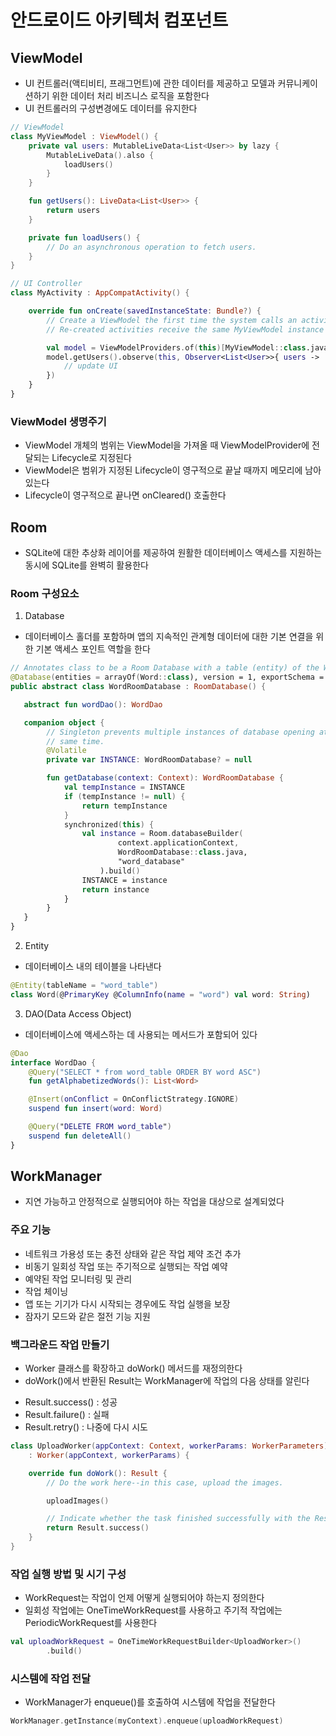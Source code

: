 # 안드로이드 아키텍처 컴포넌트

## ViewModel
 - UI 컨트롤러(액티비티, 프래그먼트)에 관한 데이터를 제공하고 모델과 커뮤니케이션하기 위한 데이터 처리 비즈니스 로직을 포함한다
 - UI 컨트롤러의 구성변경에도 데이터를 유지한다

```kotlin
// ViewModel
class MyViewModel : ViewModel() {
    private val users: MutableLiveData<List<User>> by lazy {
        MutableLiveData().also {
            loadUsers()
        }
    }

    fun getUsers(): LiveData<List<User>> {
        return users
    }

    private fun loadUsers() {
        // Do an asynchronous operation to fetch users.
    }
}

// UI Controller
class MyActivity : AppCompatActivity() {

    override fun onCreate(savedInstanceState: Bundle?) {
        // Create a ViewModel the first time the system calls an activity's onCreate() method.
        // Re-created activities receive the same MyViewModel instance created by the first activity.

        val model = ViewModelProviders.of(this)[MyViewModel::class.java]
        model.getUsers().observe(this, Observer<List<User>>{ users ->
            // update UI
        })
    }
}
```

### ViewModel 생명주기
 - ViewModel 개체의 범위는 ViewModel을 가져올 때 ViewModelProvider에 전달되는 Lifecycle로 지정된다
 - ViewModel은 범위가 지정된 Lifecycle이 영구적으로 끝날 때까지 메모리에 남아있는다
 - Lifecycle이 영구적으로 끝나면 onCleared() 호출한다


## Room
 - SQLite에 대한 추상화 레이어를 제공하여 원활한 데이터베이스 액세스를 지원하는 동시에 SQLite를 완벽히 활용한다

### Room 구성요소
 1. Database
  - 데이터베이스 홀더를 포함하며 앱의 지속적인 관계형 데이터에 대한 기본 연결을 위한 기본 액세스 포인트 역할을 한다

```kotlin
// Annotates class to be a Room Database with a table (entity) of the Word class
@Database(entities = arrayOf(Word::class), version = 1, exportSchema = false)
public abstract class WordRoomDatabase : RoomDatabase() {

   abstract fun wordDao(): WordDao

   companion object {
        // Singleton prevents multiple instances of database opening at the
        // same time.
        @Volatile
        private var INSTANCE: WordRoomDatabase? = null

        fun getDatabase(context: Context): WordRoomDatabase {
            val tempInstance = INSTANCE
            if (tempInstance != null) {
                return tempInstance
            }
            synchronized(this) {
                val instance = Room.databaseBuilder(
                        context.applicationContext,
                        WordRoomDatabase::class.java,
                        "word_database"
                    ).build()
                INSTANCE = instance
                return instance
            }
        }
   }
}
```

 2. Entity
  - 데이터베이스 내의 테이블을 나타낸다

```kotlin
@Entity(tableName = "word_table")
class Word(@PrimaryKey @ColumnInfo(name = "word") val word: String)
```

 3. DAO(Data Access Object)
  - 데이터베이스에 액세스하는 데 사용되는 메서드가 포함되어 있다

```kotlin
@Dao
interface WordDao {
    @Query("SELECT * from word_table ORDER BY word ASC")
    fun getAlphabetizedWords(): List<Word>

    @Insert(onConflict = OnConflictStrategy.IGNORE)
    suspend fun insert(word: Word)

    @Query("DELETE FROM word_table")
    suspend fun deleteAll()
}
```

## WorkManager
 - 지연 가능하고 안정적으로 실행되어야 하는 작업을 대상으로 설계되었다

### 주요 기능
 - 네트워크 가용성 또는 충전 상태와 같은 작업 제약 조건 추가
 - 비동기 일회성 작업 또는 주기적으로 실행되는 작업 예약
 - 예약된 작업 모니터링 및 관리
 - 작업 체이닝
 - 앱 또는 기기가 다시 시작되는 경우에도 작업 실행을 보장
 - 잠자기 모드와 같은 절전 기능 지원

### 백그라운드 작업 만들기
 - Worker 클래스를 확장하고 doWork() 메서드를 재정의한다
 - doWork()에서 반환된 Result는 WorkManager에 작업의 다음 상태를 알린다
  + Result.success() : 성공
  + Result.failure() : 실패
  + Result.retry() : 나중에 다시 시도

```kotlin
class UploadWorker(appContext: Context, workerParams: WorkerParameters)
    : Worker(appContext, workerParams) {

    override fun doWork(): Result {
        // Do the work here--in this case, upload the images.

        uploadImages()

        // Indicate whether the task finished successfully with the Result
        return Result.success()
    }
}
```

### 작업 실행 방법 및 시기 구성
 - WorkRequest는 작업이 언제 어떻게 실행되어야 하는지 정의한다
 - 일회성 작업에는 OneTimeWorkRequest를 사용하고 주기적 작업에는 PeriodicWorkRequest를 사용한다

```kotlin
val uploadWorkRequest = OneTimeWorkRequestBuilder<UploadWorker>()
        .build()
```

### 시스템에 작업 전달
 - WorkManager가 enqueue()를 호출하여 시스템에 작업을 전달한다

```kotlin
WorkManager.getInstance(myContext).enqueue(uploadWorkRequest)
```
